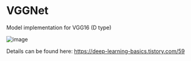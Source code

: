# VGGNet
Model implementation for VGG16 (D type)

![image](https://github.com/jeongin7103/VGGNet/assets/127823391/48855bbf-9d5e-43ec-88d9-e2253297132e)


Details can be found here:
https://deep-learning-basics.tistory.com/59
